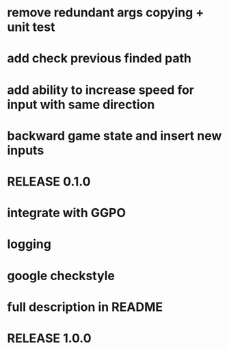 # remove redundant args copying + unit test 
# add check previous finded path
# add ability to increase speed for input with same direction
# backward game state and insert new inputs
# RELEASE 0.1.0
# integrate with GGPO
# logging
# google checkstyle
# full description in README
# RELEASE 1.0.0 